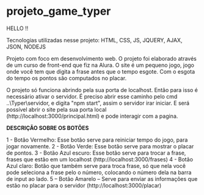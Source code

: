 # projeto_game_typer

HELLO !!

Tecnologias utilizadas nesse projeto: HTML, CSS, JS, JQUERY, AJAX, JSON, NODEJS

Projeto com foco em desenvolvimento web. O projeto foi elaborado através de um curso de front-end que fiz na Alura. O site é um pequeno jogo, jogo onde você tem que digita a frase antes que o tempo esgote.
Com o esgota do tempo os pontos são computados no placar.

O projeto só funciona abrindo pela sua porta de localhost. 
Então para isso é necessário ativar o servidor.
É preciso abrir esse caminho pelo cmd ..\Typer\servidor, e digita "npm start", assim o servidor irar iniciar.
E será possível abrir o site pela sua porta local (http://localhost:3000/principal.html) e pode interagir com a pagina.

**DESCRIÇÃO SOBRE OS BOTÕES** 

1 - Botão Vermelho: Esse botão serve para reiniciar tempo do jogo, para jogar novamente.
2 - Botão Verde: Esse botão serve para mostrar o placar de pontos.
3 - Botão Azul escuro: Esse botão serve para trocar a frase, frases que estão em um localhost (http://localhost:3000/frases)
4 - Botão Azul claro: Botão que também serve para troca frase, só que nela você pode seleciona a frase pelo o número, colocando o número dela na barra de input ao lado.
5 – Botão Amarelo – Serve para enviar as informações que estão no placar para o servidor (http://localhost:3000/placar)
